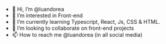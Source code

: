 - 👋 Hi, I’m @luandorea
- 👀 I’m interested in Front-end
- 🌱 I’m currently learning Typescript, React, Js, CSS & HTML.
- 💞️ I’m looking to collaborate on front-end projects
- 📫 How to reach me @luandorea (in all social media)
